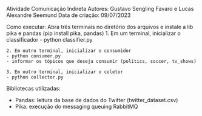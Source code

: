 Atividade Comunicação Indireta
Autores: Gustavo Sengling Favaro e Lucas Alexandre Seemund
Data de criação: 09/07/2023

Como executar: 
Abra três terminais no diretório dos arquivos e instale a lib pika e pandas (pip install pika, pandas)
    1. Em um terminal, inicializar o classificador
    - python classifier.py

    2. Em outro terminal, inicializar o consumidor
    - python consumer.py
    - informar os tópicos que deseja consumir (politics, soccer, tv_shows)

    3. Em outro terminal, inicializar o coletor
    - python collector.py

Bibliotecas utilizadas:
- Pandas: leitura da base de dados do Twitter (twitter_dataset.csv)
- Pika: execução do messaging queuing RabbitMQ